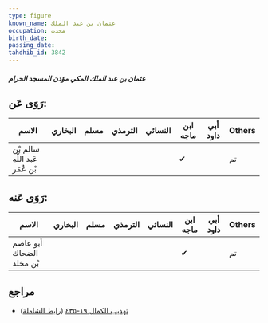 ```yaml
---
type: figure
known_name: عثمان بن عبد الملك
occupation: محدث
birth_date:
passing_date:
tahdhib_id: 3842
---
```

##### عثمان بن عبد الملك المكي مؤذن المسجد الحرام

## رَوَى عَن:
| الاسم                           | البخاري | مسلم | الترمذي | النسائي | ابن ماجه | أبي داود | Others |
| ------------------------------- | ------- | ---- | ------- | ------- | -------- | -------- | ------ |
| سالم بْن عَبد اللَّهِ بْن عُمَر |         |      |         |         | ✔        |          | تم     |
## رَوَى عَنه:
| الاسم                    | البخاري | مسلم | الترمذي | النسائي | ابن ماجه | أبي داود | Others |
| ------------------------ | ------- | ---- | ------- | ------- | -------- | -------- | ------ |
| أبو عاصم الضحاك بْن مخلد |         |      |         |         | ✔        |          | تم     |
## مراجع
- [تهذيب الكمال ١٩-٤٣٥](obsidian://open?vault=Tahdhib-al-Kamal&file=Figures/٣٨٤٢-عثمان%20بن%20عبد%20الملك%20المكي%20مؤذن%20المسجد%20الحرام) ([رابط الشاملة](https://shamela.ws/book/3722/10009))